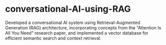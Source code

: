 # conversational-AI-using-RAG
Developed a conversational AI system using Retrieval-Augmented Generation (RAG) architecture, incorporating concepts from the “Attention Is All You Need” research paper, and implemented a vector database for efficient semantic search and context retrieval.
